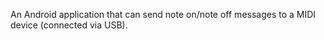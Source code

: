 An Android application that can send note on/note off messages to a MIDI device (connected via USB).
